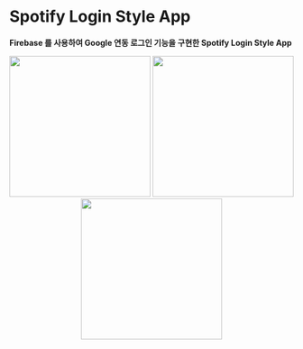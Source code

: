 # Spotify Login Style App

**Firebase 를 사용하여 Google 연동 로그인 기능을 구현한 Spotify Login Style App**

<p align="center"> 
  <img width="250" src="https://user-images.githubusercontent.com/22047374/142876015-b187b540-c5d2-4f2c-98fb-18957e22a18a.png">
  <img width="250" src="https://user-images.githubusercontent.com/22047374/142876035-ccfd9244-f9f4-4c05-8d71-c7d6ba16c5d5.png">
  <img width="250" src="https://user-images.githubusercontent.com/22047374/142876174-6078caaa-a211-4dd3-8ec8-f932ef107577.png">
</p> 

